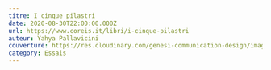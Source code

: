 ```yaml
---
titre: I cinque pilastri
date: 2020-08-30T22:00:00.000Z
url: https://www.coreis.it/libri/i-cinque-pilastri
auteur: Yahya Pallavicini
couverture: https://res.cloudinary.com/genesi-communication-design/image/upload/v1604655253/ihei/couvertures/publications-1_tvf8ei.jpg
category: Essais
---
```

